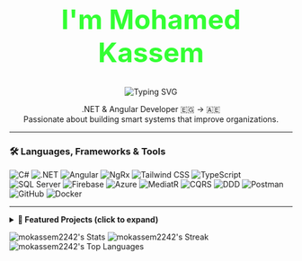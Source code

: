<div align="center">
  <h1 style="font-size: 48px; color: #33FF33;">I'm Mohamed Kassem</h1>

  <img src="https://readme-typing-svg.herokuapp.com?font=JetBrains+Mono&size=24&duration=3000&color=33FF33&center=true&vCenter=true&width=600&lines=Full+Stack+.NET+Developer;.NET+Core+%7C+Angular+Specialist;Building+Scalable+Enterprise+Apps" alt="Typing SVG" />
</div>

<p align="center">
  .NET & Angular Developer 🇪🇬 → 🇦🇪<br/>
  Passionate about building smart systems that improve organizations.
</p>

---

### 🛠️ Languages, Frameworks & Tools

![C#](https://img.shields.io/badge/-C%23-239120?style=flat-square&logo=c-sharp&logoColor=white)
![.NET](https://img.shields.io/badge/-.NET-512BD4?style=flat-square&logo=dotnet&logoColor=white)
![Angular](https://img.shields.io/badge/-Angular-DD0031?style=flat-square&logo=angular&logoColor=white)
![NgRx](https://img.shields.io/badge/-NgRx-8A2BE2?style=flat-square&logo=redux&logoColor=white)
![Tailwind CSS](https://img.shields.io/badge/-Tailwind_CSS-06B6D4?style=flat-square&logo=tailwind-css&logoColor=white)
![TypeScript](https://img.shields.io/badge/-TypeScript-3178C6?style=flat-square&logo=typescript)
![SQL Server](https://img.shields.io/badge/-SQL%20Server-CC2927?style=flat-square&logo=microsoftsqlserver&logoColor=white)
![Firebase](https://img.shields.io/badge/-Firebase-FFCA28?style=flat-square&logo=firebase)
![Azure](https://img.shields.io/badge/-Azure-0078D4?style=flat-square&logo=microsoftazure&logoColor=white)
![MediatR](https://img.shields.io/badge/-MediatR-FF5733?style=flat-square)
![CQRS](https://img.shields.io/badge/-CQRS-blueviolet?style=flat-square)
![DDD](https://img.shields.io/badge/-DDD-darkgreen?style=flat-square)
![Postman](https://img.shields.io/badge/-Postman-FF6C37?style=flat-square&logo=postman)
![GitHub](https://img.shields.io/badge/-GitHub-181717?style=flat-square&logo=github)
![Docker](https://img.shields.io/badge/-Docker-2496ED?style=flat-square&logo=docker)

---
<details>
  <summary><strong>🚀 Featured Projects (click to expand)</strong></summary>

<br/>

#### 🏗️ Open Data Mining Portal – *Fujairah Government*  
🗓️ *Jan 2024 – May 2024*  
**Stack:** `.NET API`, `SQL Server`, `EF Core`, `Angular`, `RxJS`, `PrimeNG`, `ECharts`, `Tailwind`  
> Designed and delivered an open data portal for the mining sector in Fujairah, supporting economic decision-making with structured datasets.  
✅ Scalable architecture • 📊 Interactive visualizations • 🏛️ Public data transparency

---

#### 🏅 Institutional Excellence Recognition System  
🗓️ *Jan 2024 – May 2024*  
**Stack:** `Angular`, `RxJS`, `PrimeNG`, `.NET API`  
> A web-based system to automate internal award nominations, evaluations, and scoring processes in large institutions.  
⚙️ Workflow automation • 🧑‍⚖️ Judging panel tools • 🌟 User-first design

---

#### 🧠 Smart Strategy System  
🗓️ *Jan 2024 – May 2024*  
**Stack:** `Angular`, `NgRx`, `RxJS`, `WebSocket`  
> Frontend for a strategy management platform enabling real-time planning, alignment, and progress tracking.  
📈 Real-time updates • 🧩 Modular UI • 🎯 Goal tracking

---

#### ⚖️ Chrome Extension for Lawyers  
🗓️ *Oct 2023 – Jan 2024*  
**Stack:** `Angular`, `Chrome API`, `Firebase`  
> Productivity extension for legal professionals to auto-extract and export data to Word reports directly from the browser.  
📄 Data scraping • 🧠 Legal automation • ⚡ Fast & reliable

</details>


![mokassem2242's Stats](https://github-readme-stats.vercel.app/api?username=mokassem2242&theme=dark&show_icons=true&hide_border=false&count_private=true)
![mokassem2242's Streak](https://github-readme-streak-stats.herokuapp.com/?user=mokassem2242&theme=dark&hide_border=false)
![mokassem2242's Top Languages](https://github-readme-stats.vercel.app/api/top-langs/?username=mokassem2242&theme=dark&show_icons=true&hide_border=false&layout=compact)
